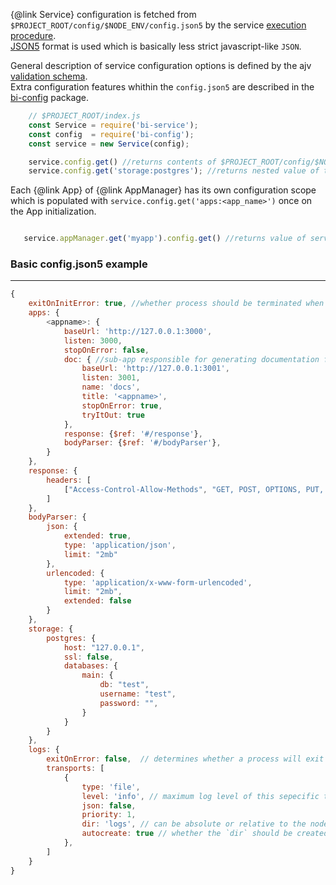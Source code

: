 {@link Service} configuration is fetched from `$PROJECT_ROOT/config/$NODE_ENV/config.json5` by the service [execution procedure](https://github.com/BohemiaInteractive/bi-service/blob/master/bin/bi-service.js#L96).  
[JSON5](https://github.com/json5/json5) format is used which is basically less strict javascript-like `JSON`.

General description of service configuration options is defined by the ajv [validation schema](https://github.com/BohemiaInteractive/bi-service/blob/master/lib/configSchema.js).  
Extra configuration features whithin the `config.json5` are described in the [bi-config](https://github.com/BohemiaInteractive/bi-config) package.

```javascript
    // $PROJECT_ROOT/index.js
    const Service = require('bi-service');
    const config  = require('bi-config');
    const service = new Service(config);

    service.config.get() //returns contents of $PROJECT_ROOT/config/$NODE_ENV/config.json5
    service.config.get('storage:postgres'); //returns nested value of the postgres property
```

Each {@link App} of {@link AppManager} has its own configuration scope which is populated with `service.config.get('apps:<app_name>')` once on the App initialization.

```javascript

   service.appManager.get('myapp').config.get() //returns value of service.config.get('apps:myapp')
```


### Basic config.json5 example
-----------------------------------

```javascript
{
    exitOnInitError: true, //whether process should be terminated when an error occurs during service initialization
    apps: {
        <appname>: {
            baseUrl: 'http://127.0.0.1:3000',
            listen: 3000,
            stopOnError: false,
            doc: { //sub-app responsible for generating documentation for its parent app
                baseUrl: 'http://127.0.0.1:3001',
                listen: 3001,
                name: 'docs',
                title: '<appname>',
                stopOnError: true,
                tryItOut: true
            },
            response: {$ref: '#/response'},
            bodyParser: {$ref: '#/bodyParser'},
        }
    },
    response: {
        headers: [
            ["Access-Control-Allow-Methods", "GET, POST, OPTIONS, PUT, PATCH, DELETE, CONNECT"]
        ]
    },
    bodyParser: {
        json: {
            extended: true,
            type: 'application/json',
            limit: "2mb"
        },
        urlencoded: {
            type: 'application/x-www-form-urlencoded',
            limit: "2mb",
            extended: false
        }
    },
    storage: {
        postgres: {
            host: "127.0.0.1",
            ssl: false,
            databases: {
                main: {
                    db: "test",
                    username: "test",
                    password: "",
                }
            }
        }
    },
    logs: {
        exitOnError: false,  // determines whether a process will exit with status code 1 on 'uncaughtException' event
        transports: [
            {
                type: 'file',
                level: 'info', // maximum log level of this sepecific transport, [optional]
                json: false,
                priority: 1,
                dir: 'logs', // can be absolute or relative to the node's process
                autocreate: true // whether the `dir` should be created if it does not exist
            },
        ]
    }
}
```
